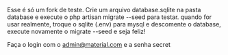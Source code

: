 Esse é só um fork de teste.
Crie um arquivo database.sqlite na pasta database
e execute o php artisan migrate --seed para testar.
quando for usar realmente, troque o sqlite (.env) para mysql e descomente o database, execute novamente o migrate --seed e seja feliz!


Faça o login com o admin@material.com e a senha secret
